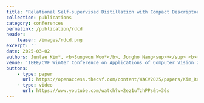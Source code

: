 ```yaml
---
title: "Relational Self-supervised Distillation with Compact Descriptors for Image Copy Detection"
collection: publications
category: conferences
permalink: /publication/rdcd
header:
    teaser: /images/rdcd.png
excerpt: ''
date: 2025-03-02
authors: Juntae Kim*, <b>Sungwon Woo*</b>, Jongho Nang<sup>+</sup> <b>(co-first author)</b>"
venue: 'IEEE/CVF Winter Conference on Applications of Computer Vision 2025 (WACV25)'
buttons:
    - type: paper
      url: https://openaccess.thecvf.com/content/WACV2025/papers/Kim_Relational_Self-Supervised_Distillation_with_Compact_Descriptors_for_Image_Copy_Detection_WACV_2025_paper.pdf
    - type: video
      url: https://www.youtube.com/watch?v=2ez1uTzhPPs&t=36s
---
```

